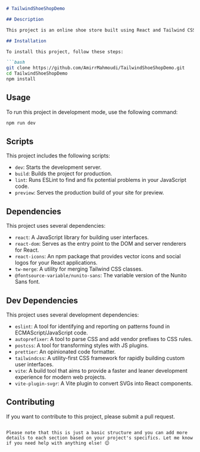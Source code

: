 ```markdown
# TailwindShoeShopDemo

## Description

This project is an online shoe store built using React and Tailwind CSS. It's a practice project aimed at learning and developing programming skills.

## Installation

To install this project, follow these steps:

```bash
git clone https://github.com/AmirrMahmoudi/TailwindShoeShopDemo.git
cd TailwindShoeShopDemo
npm install
```

## Usage

To run this project in development mode, use the following command:

```bash
npm run dev
```

## Scripts

This project includes the following scripts:

- `dev`: Starts the development server.
- `build`: Builds the project for production.
- `lint`: Runs ESLint to find and fix potential problems in your JavaScript code.
- `preview`: Serves the production build of your site for preview.

## Dependencies

This project uses several dependencies:

- `react`: A JavaScript library for building user interfaces.
- `react-dom`: Serves as the entry point to the DOM and server renderers for React.
- `react-icons`: An npm package that provides vector icons and social logos for your React applications.
- `tw-merge`: A utility for merging Tailwind CSS classes.
- `@fontsource-variable/nunito-sans`: The variable version of the Nunito Sans font.

## Dev Dependencies

This project uses several development dependencies:

- `eslint`: A tool for identifying and reporting on patterns found in ECMAScript/JavaScript code.
- `autoprefixer`: A tool to parse CSS and add vendor prefixes to CSS rules.
- `postcss`: A tool for transforming styles with JS plugins.
- `prettier`: An opinionated code formatter.
- `tailwindcss`: A utility-first CSS framework for rapidly building custom user interfaces.
- `vite`: A build tool that aims to provide a faster and leaner development experience for modern web projects.
- `vite-plugin-svgr`: A Vite plugin to convert SVGs into React components.

## Contributing

If you want to contribute to this project, please submit a pull request.


```

Please note that this is just a basic structure and you can add more details to each section based on your project's specifics. Let me know if you need help with anything else! 😊
